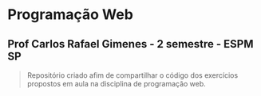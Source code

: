 # Programação Web

## Prof Carlos Rafael Gimenes - 2 semestre - ESPM SP

>Repositório criado afim de compartilhar o código dos exercícios propostos em aula na disciplina de programação web.
